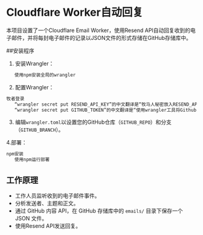 # Cloudflare Worker自动回复

本项目设置了一个Cloudflare Email Worker，使用Resend API自动回复收到的电子邮件，并将每封电子邮件的记录以JSON文件的形式存储在GitHub存储库中。

##安装程序

1. 安装Wrangler：
```bash
   使用npm安装全局的wrangler
   ```

2. 配置Wrangler：
```bash
牧者登录
   “wrangler secret put RESEND_API_KEY”的中文翻译是“牧马人秘密放入RESEND_API_KEY”
   “wrangler secret put GITHUB_TOKEN”的中文翻译是“使用wrangler工具将Github的API密钥（即GITHUB_TOKEN）放入secrets”
   ```

3. 编辑`wrangler.toml`以设置您的GitHub仓库（`GITHUB_REPO`）和分支（`GITHUB_BRANCH`）。

4.部署：
```bash
npm安装
   使用npm运行部署
   ```

## 工作原理

- 工作人员监听收到的电子邮件事件。
- 分析发送者、主题和正文。
- 通过 GitHub 内容 API，在 GitHub 存储库中的 `emails/` 目录下保存一个 JSON 文件。
- 使用Resend API发送回复。

